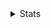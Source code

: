 <details>
  <summary>Stats</summary>
  
  ![GitHub Streak](https://streak-stats.demolab.com?user=YiJio&card_width=480&card_height=120&theme=transparent&hide_border=true&stroke=6EA5D740&ring=6EA5D740&fire=6EA5D7&currStreakLabel=6EA5D7&currStreakNum=5681A8&sideNums=5681A8&sideLabels=6EA5D7&dates=AAB0B4)
  ![Top Langs](https://github-readme-stats.vercel.app/api/top-langs/?username=YiJio&card_width=320&theme=transparent&layout=compact&hide_border=true&hide_title=true&langs_count=10&text_color=AAB0B4)
  
</details>

<!--
**YiJio/YiJio** is a ✨ _special_ ✨ repository because its `README.md` (this file) appears on your GitHub profile.

Here are some ideas to get you started:

- 🔭 I’m currently working on ...
- 🌱 I’m currently learning ...
- 👯 I’m looking to collaborate on ...
- 🤔 I’m looking for help with ...
- 💬 Ask me about ...
- 📫 How to reach me: ...
- 😄 Pronouns: ...
- ⚡ Fun fact: ...
-->
